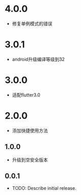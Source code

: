 # 4.0.0

* 修复单例模式的错误

# 3.0.1
* android升级编译等级到32

# 3.0.0

* 适配flutter3.0

# 2.0.0

* 添加快捷使用方法

## 1.0.0

* 升级到空安全版本

## 0.0.1

* TODO: Describe initial release.
